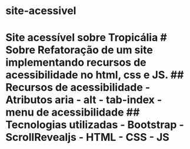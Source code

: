 # site-acessivel
# Site acessível sobre Tropicália # Sobre Refatoração de um site implementando recursos de acessibilidade no html, css e JS. ## Recursos de acessibilidade - Atributos aria - alt - tab-index - menu de acessibilidade ## Tecnologias utilizadas - Bootstrap - ScrollRevealjs - HTML - CSS - JS
